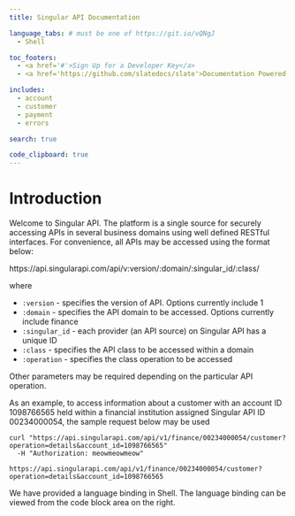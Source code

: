 ```yaml
---
title: Singular API Documentation

language_tabs: # must be one of https://git.io/vQNgJ
  - Shell

toc_footers:
  - <a href='#'>Sign Up for a Developer Key</a>
  - <a href='https://github.com/slatedocs/slate'>Documentation Powered by Slate</a>

includes:
  - account
  - customer
  - payment
  - errors

search: true

code_clipboard: true
---
```


# Introduction

Welcome to Singular API. The platform is a single source for securely accessing APIs in several business domains using well defined RESTful interfaces. For convenience, all APIs may be accessed using the format below:

<aside class="notice">
https://api.singularapi.com/api/v:version/:domain/:singular_id/:class/
</aside>

where

- `:version` - specifies the version of API. Options currently include 1
- `:domain` - specifies the API domain to be accessed. Options currently include finance
- `:singular_id` - each provider (an API source) on Singular API has a unique ID
- `:class` - specifies the API class to be accessed within a domain
- `:operation` - specifies the class operation to be accessed

Other parameters may be required depending on the particular API operation.

As an example, to access information about a customer with an account ID 1098766565 held within a financial institution assigned Singular API ID 00234000054, the sample request below may be used

```shell
curl "https://api.singularapi.com/api/v1/finance/00234000054/customer?operation=details&account_id=1098766565"
  -H "Authorization: meowmeowmeow"
```

`https://api.singularapi.com/api/v1/finance/00234000054/customer?operation=details&account_id=1098766565`


We have provided a language binding in Shell. The language binding can be viewed from the code block area on the right. 

